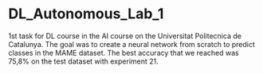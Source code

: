 # DL_Autonomous_Lab_1
1st task for DL course in the AI course on the Universitat Politecnica de Catalunya. The goal was to create a neural network from scratch to predict classes in the MAME dataset. The best accuracy that we reached was 75,8% on the test dataset with experiment 21.
